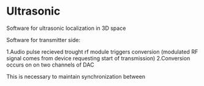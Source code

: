 # Ultrasonic
Software for ultrasonic localization in 3D space 


Software for transmitter side:

1.Audio pulse recieved trought rf module triggers conversion (modulated RF signal comes from device 
requesting start of transmission)
2.Conversion occurs on on two channels of DAC 

This is necessary to maintain synchronization between 




